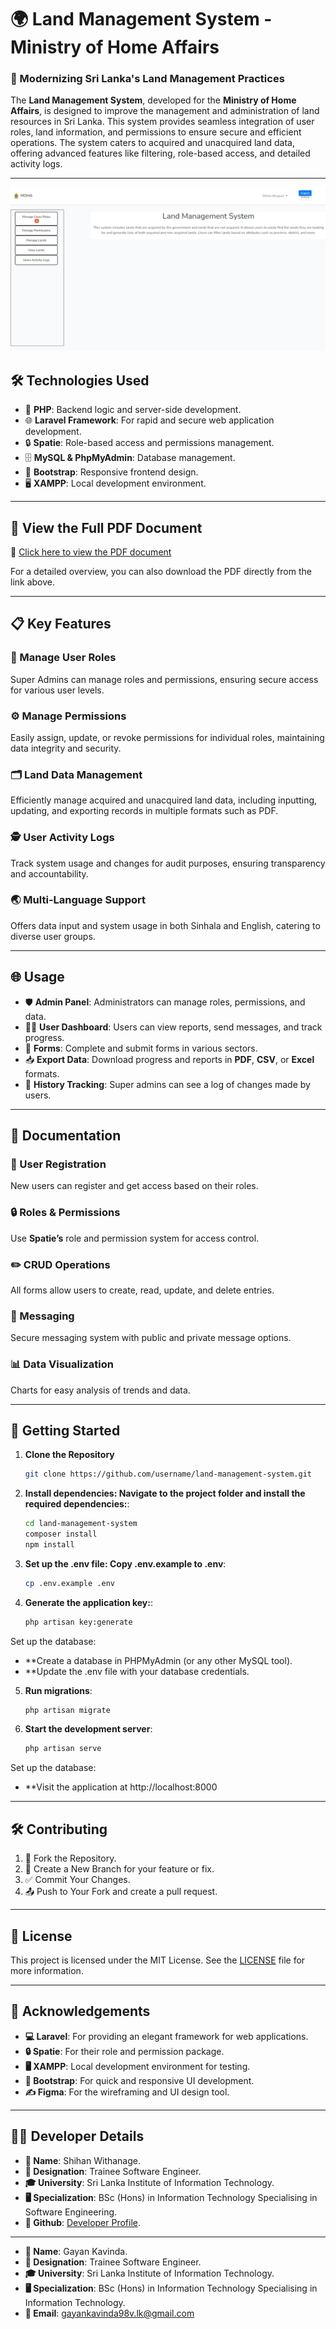 # 🌍 Land Management System - Ministry of Home Affairs  

### 🚀 Modernizing Sri Lanka's Land Management Practices  

The **Land Management System**, developed for the **Ministry of Home Affairs**, is designed to improve the management and administration of land resources in Sri Lanka. This system provides seamless integration of user roles, land information, and permissions to ensure secure and efficient operations. The system caters to acquired and unacquired land data, offering advanced features like filtering, role-based access, and detailed activity logs.  

---

![Dashboard](https://github.com/GayanKavinda/Land_Management_System-Ministry-of-Home-Affairs/blob/main/Project%20Showcase/3.%20Dashboard.jpeg)  

## 🛠 Technologies Used  

- 🔧 **PHP**: Backend logic and server-side development.  
- 🌐 **Laravel Framework**: For rapid and secure web application development.  
- 🔒 **Spatie**: Role-based access and permissions management.  
- 🗄️ **MySQL & PhpMyAdmin**: Database management.  
- 🎨 **Bootstrap**: Responsive frontend design.  
- 🖥️ **XAMPP**: Local development environment.  

---

## 📄 View the Full PDF Document  

🔗 [Click here to view the PDF document](https://github.com/GayanKavinda/Land_Management_System-Ministry-of-Home-Affairs/blob/main/public/PDF/Development%20Unit%20Projects%20-%20Land%20Management.pdf)  

For a detailed overview, you can also download the PDF directly from the link above.  

---

## 📋 Key Features  

### 👥 Manage User Roles  
Super Admins can manage roles and permissions, ensuring secure access for various user levels.  

### ⚙️ Manage Permissions  
Easily assign, update, or revoke permissions for individual roles, maintaining data integrity and security.  

### 🗂️ Land Data Management  
Efficiently manage acquired and unacquired land data, including inputting, updating, and exporting records in multiple formats such as PDF.  

### 🕵️ User Activity Logs  
Track system usage and changes for audit purposes, ensuring transparency and accountability.  

### 🌏 Multi-Language Support  
Offers data input and system usage in both Sinhala and English, catering to diverse user groups.  

---

## 🌐 Usage  

- 🛡️ **Admin Panel**: Administrators can manage roles, permissions, and data.  
- 🧑‍💻 **User Dashboard**: Users can view reports, send messages, and track progress.  
- 📑 **Forms**: Complete and submit forms in various sectors.  
- 📥 **Export Data**: Download progress and reports in **PDF**, **CSV**, or **Excel** formats.  
- 📜 **History Tracking**: Super admins can see a log of changes made by users.  

---

## 📖 Documentation  

### 📝 User Registration  
New users can register and get access based on their roles.  

### 🔒 Roles & Permissions  
Use **Spatie’s** role and permission system for access control.  

### ✏️ CRUD Operations  
All forms allow users to create, read, update, and delete entries.  

### 💬 Messaging  
Secure messaging system with public and private message options.  

### 📊 Data Visualization  
Charts for easy analysis of trends and data.  

---

## 🚀 Getting Started

1. **Clone the Repository**  
   ```bash
   git clone https://github.com/username/land-management-system.git

2. **Install dependencies: Navigate to the project folder and install the required dependencies:**:
   ```bash
   cd land-management-system
   composer install
   npm install

3. **Set up the .env file: Copy .env.example to .env**:
   ```bash
   cp .env.example .env

4. **Generate the application key:**:
   ```bash
   php artisan key:generate

Set up the database:
- **Create a database in PHPMyAdmin (or any other MySQL tool).
- **Update the .env file with your database credentials.

5. **Run migrations**:
   ```bash
   php artisan migrate

6. **Start the development server**:
   ```bash
   php artisan serve

Set up the database:
- **Visit the application at http://localhost:8000

---

## 🛠 Contributing

1. 🔀 Fork the Repository.
2. 🌱 Create a New Branch for your feature or fix.
3. ✅ Commit Your Changes.
4. 📤 Push to Your Fork and create a pull request.
   
---

## 📝 License

This project is licensed under the MIT License. See the [LICENSE](LICENSE) file for more information.

---

## 🤝 Acknowledgements

- **💻 Laravel**: For providing an elegant framework for web applications.
- **🔒 Spatie**: For their role and permission package.
- **🖥️ XAMPP**: Local development environment for testing.
- **🎨 Bootstrap**: For quick and responsive UI development.
- **✍️ Figma**: For the wireframing and UI design tool.

---

## 🧑‍💻 Developer Details

- **👤 Name**: Shihan Withanage.
- **🏢 Designation**: Trainee Software Engineer.
- **🎓 University**: Sri Lanka Institute of Information Technology.
- **🖥️ Specialization**: BSc (Hons) in Information Technology Specialising in Software Engineering.
- **👑 Github**: [Developer Profile](https://github.com/ShiAnder).

---

- **👤 Name**: Gayan Kavinda.
- **🏢 Designation**: Trainee Software Engineer.
- **🎓 University**: Sri Lanka Institute of Information Technology.
- **🖥️ Specialization**: BSc (Hons) in Information Technology Specialising in Information Technology.
- **📧 Email**: gayankavinda98v.lk@gmail.com
